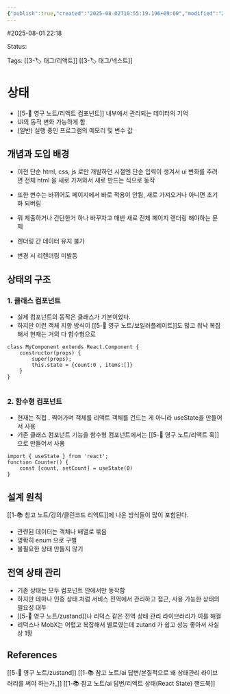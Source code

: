 ```yaml
---
{"publish":true,"created":"2025-08-02T10:55:19.196+09:00","modified":"2025-08-03T13:14:15.566+09:00","cssclasses":""}
---
```


#2025-08-01 22:18

Status: 

Tags: [[3-🏷️ 태그/리액트]] [[3-🏷️ 태그/넥스트]]

# 상태
- [[5-💎 영구 노트/리액트 컴포넌트]] 내부에서 관리되는 데이터의 기억
- UI의 동적 변화 가능하게 함
- (일반) 실행 중인 프로그램의 메모리 및 변수 값

## 개념과 도입 배경
- 이전 단순 html, css, js 로만 개발하던 시절엔 단순 입력이 생겨서 ui 변화를 주려면 전체 html 을 새로 가져와서 새로 만드는 식으로 동작
- 또한 변수는 바뀌어도 페이지에서 바로 적용이 안됨, 새로 가져오거나 아니면 초기화 되버림
- 뭐 제출하거나 간단한거 하나 바꾸자고 매번 새로 전체 페이지 렌더링 해야하는 문제

- 렌더링 간 데이터 유지 불가
- 변경 시 리렌더링 미발동

## 상태의 구조
### 1. 클래스 컴포넌트
- 실제 컴포넌트의 동작은 클래스가 기본이었다.
- 하지만 이런 객체 지향 방식이 [[5-💎 영구 노트/보일러플레이트]]도 많고 워낙 복잡해서 현재는 거의 다 함수형으로
```tsx
class MyComponent extends React.Component {
	constructor(props) {
		super(props);
		this.state = {count:0 , items:[]}
	}
}
	
```
### 2. 함수형 컴포넌트
- 현재는 직접 . 찍어가며 객체를 리액트 객체를 건드는 게 아니라 useState을 만들어서 사용
- 기존 클래스 컴포넌트 기능을 함수형 컴포넌트에서는 [[5-💎 영구 노트/리액트 훅]] 으로 만들어서 사용
```tsx
import { useState } from 'react';
function Counter() {
	const [count, setCount] = useState(0)
}
```

## 설계 원칙
[[1-📚 참고 노트/강의/클린코드 리액트]]에 나온 방식들이 많이 포함된다.
- 관련된 데이터는 객체나 배열로 묶음
- 명확히 enum 으로 구별
- 불필요한 상태 만들지 않기

## 전역 상태 관리
- 기존 상태는 모두 컴포넌트 안에서만 동작함
- 하지만 테마나 인증 상태 처럼 서비스 전역에서 관리하고 접근, 사용 가능한 상태의 필요성 대두
- [[5-💎 영구 노트/zustand]]나 리덕스 같은 전역 상태 관리 라이브러리가 이를 해결
- 리덕스나 MobX는 어렵고 복잡해서 별로였는데 zutand 가 쉽고 성능 좋아서 사실상 1황

## References
[[5-💎 영구 노트/zustand]]
[[1-📚 참고 노트/ai 답변/본질적으로 왜 상태관리 라이브러리를 써야 하는가_]]
[[1-📚 참고 노트/ai 답변/리액트 상태(React State) 핸드북]]